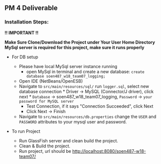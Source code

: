 ## PM 4 Deliverable

### Installation Steps:

**!! IMPORTANT !!**

**Make Sure Clone/Download the Project under Your User Home Directory**
**MySql server is required for this project, make sure it runs properly**

* For DB setup
	* Please have local MySql server instance running
      * open MySql in terminal and create a new database: `create database soen487_w18_team07_logging;`
	* Open IDE (NetBeans/OpenESB)
     * Navigate to `src/main/resources/sql/` run `logger.sql`, select new database connection
      * Driver -> MySQL (Connector/J driver), click next
      * `Database` -> soen487_w18_team07_logging, `Password` -> `your password for MySQL server`
       * Test Connection, if it says "Connection Succeeded", click Next
       * Click Next -> Finish
     * Navigate to `src/main/resources/db.properties` change the `USER` and `PASSWORD` attributes to your mysql user and password.
     
* To run Project
    * Run GlassFish server and clean build the project.
    * Clean & Build the project.
    * Run project, url should be <http://localhost:8080/soen487-w18-team07/>
